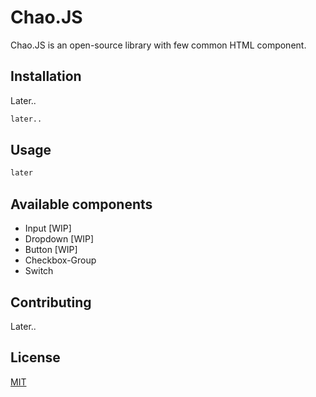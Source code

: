 # Chao.JS

Chao.JS is an open-source library with few common HTML component.

## Installation

Later..

```bash
later..
```

## Usage

```html
later
```

## Available components
- Input [WIP]
- Dropdown [WIP]
- Button [WIP]
- Checkbox-Group
- Switch

## Contributing
Later..

## License
[MIT](https://choosealicense.com/licenses/mit/)